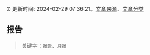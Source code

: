 :alarm_clock: 更新时间: 2024-02-29 07:36:21。[文章来源](/README.md)、[文章分类](/TAGS.md)

## 报告


> 关键字：`报告`、`月报`



